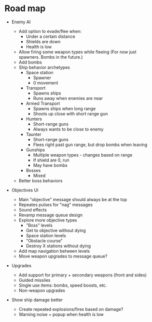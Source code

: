 # Road map

- Enemy AI

  - Add option to evade/flee when:
    - Under a certain distance
    - Shields are down
    - Health is low
  - Allow firing some weapon types while fleeing (For now just spawners. Bombs in the future.)
  - Add bombs
  - Ship behavior archetypes
    - Space station
      - Spawner
      - 0 movement
    - Transport
      - Spawns ships
      - Runs away when enemies are near
    - Armed Transport
      - Spawns ships when long range
      - Shoots up close with short range gun
    - Hunters
      - Short-range guns
      - Always wants to be close to enemy
    - Taunter
      - Short-range guns
      - Flees right past gun range, but drop bombs when leaving
    - Gunships
      - Multiple weapon types - changes based on range
      - If shield are 0, run
      - May have bombs
    - Bosses
      - Mixed
  - Better boss behaviors

- Objectives UI

  - Main "objective" message should always be at the top
  - Repeates pulses for "nag" messages
  - Sound effects
  - Revamp message queue design
  - Explore more objective types
    - "Boss" levels
    - Get to objective without dying
    - Space station levels
    - "Obstacle course"
    - Destroy X stations without dying
  - Add map navigation between levels
  - Move weapon upgrades to message queue?

- Upgrades
  - Add support for primary + secondary weapons (front and sides)
  - Guided missiles
  - Single use items: bombs, speed boosts, etc.
  - Non-weapon upgrades
- Show ship damage better
  - Create repeated explosions/fires based on damage?
  - Warning noise + popup when health is low

